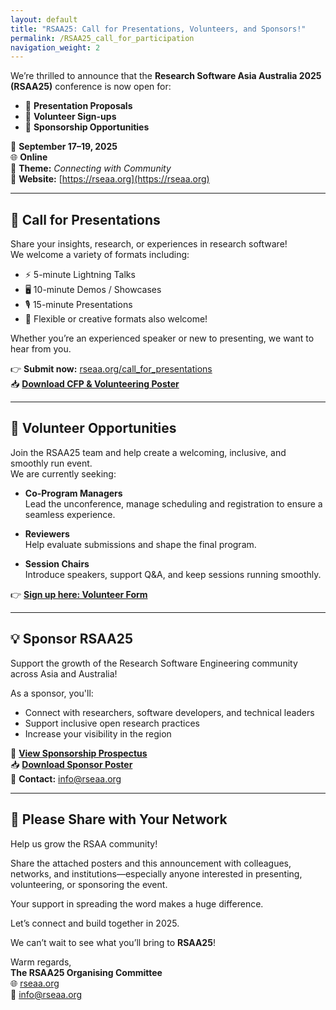 ```yaml
---
layout: default
title: "RSAA25: Call for Presentations, Volunteers, and Sponsors!"
permalink: /RSAA25_call_for_participation
navigation_weight: 2
---
```


We’re thrilled to announce that the **Research Software Asia Australia 2025 (RSAA25)** conference is now open for:

- 📣 **Presentation Proposals**  
- 🙋 **Volunteer Sign-ups**  
- 💼 **Sponsorship Opportunities**  

📅 **September 17–19, 2025**  
🌐 **Online**  
🎯 **Theme:** *Connecting with Community*  
🔗 **Website:** [https://rseaa.org](https://rseaa.org)

---

## 🎤 Call for Presentations

Share your insights, research, or experiences in research software!  
We welcome a variety of formats including:

- ⚡ 5-minute Lightning Talks  
- 🖥️ 10-minute Demos / Showcases  
- 🎙️ 15-minute Presentations  
- 🎨 Flexible or creative formats also welcome!

Whether you’re an experienced speaker or new to presenting, we want to hear from you.

👉 **Submit now:** [rseaa.org/call_for_presentations](https://rseaa.org/call_for_presentations)  
📥 **[Download CFP & Volunteering Poster](http://raw.githubusercontent.com/RSEAA/RSEAA.github.io/master/posters/RSAA25-CFPV-Poster.pdf)**

---

## 🤝 Volunteer Opportunities

Join the RSAA25 team and help create a welcoming, inclusive, and smoothly run event.  
We are currently seeking:

- **Co-Program Managers**  
  Lead the unconference, manage scheduling and registration to ensure a seamless experience.

- **Reviewers**  
  Help evaluate submissions and shape the final program.

- **Session Chairs**  
  Introduce speakers, support Q&A, and keep sessions running smoothly.

👉 **[Sign up here: Volunteer Form](https://docs.google.com/forms/d/e/1FAIpQLSfjZ2i0oXcgVP5zIntzjWL3hbpGJVBUJy9bqlz85iMfzcpqfQ/viewform)**

---

## 💡 Sponsor RSAA25

Support the growth of the Research Software Engineering community across Asia and Australia!  

As a sponsor, you'll:

- Connect with researchers, software developers, and technical leaders  
- Support inclusive open research practices  
- Increase your visibility in the region

📄 **[View Sponsorship Prospectus](https://rseaa.org/prospectus)**  
📥 **[Download Sponsor Poster](https://raw.githubusercontent.com/RSEAA/RSEAA.github.io/master/posters/RSAA25-Sponsor-Invitation.pdf)**  
📧 **Contact:** [info@rseaa.org](mailto:info@rseaa.org)

---

## 📢 Please Share with Your Network

Help us grow the RSAA community!

Share the attached posters and this announcement with colleagues, networks, and institutions—especially anyone interested in presenting, volunteering, or sponsoring the event.

Your support in spreading the word makes a huge difference.

Let’s connect and build together in 2025.

We can’t wait to see what you’ll bring to **RSAA25**!

Warm regards,  
**The RSAA25 Organising Committee**  
🌐 [rseaa.org](https://rseaa.org)  
📧 [info@rseaa.org](mailto:info@rseaa.org)
